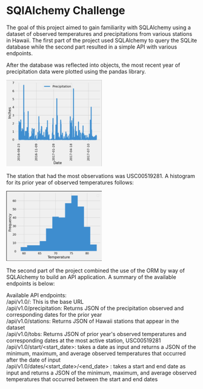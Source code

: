 # SQlAlchemy Challenge

The goal of this project aimed to gain familiarity with SQLAlchemy using a dataset of observed temperatures and precipitations from various stations in Hawaii. The first part of the project used SQLAlchemy to query the SQLite database while the second part resulted in a simple API with various endpoints.

After the database was reflected into objects, the most recent year of precipitation data were plotted using the pandas library. 

<img src="climate_analysis/images/precipitation.png" width=50% height=50%>

The station that had the most observations was USC00519281. A histogram for its prior year of observed temperatures follows:

<img src="climate_analysis/images/histogram.png" width=50% height=50%>


The second part of the project combined the use of the ORM by way of SQLAlchemy to build an API application. A summary of the available endpoints is below:

Available API endpoints:<br>
  /api/v1.0/: This is the base URL <br>
  /api/v1.0/precipitation: Returns JSON of the precipitation observed and corresponding dates for the prior year<br>
  /api/v1.0/stations: Returns JSON of Hawaii stations that appear in the dataset<br>
  /api/v1.0/tobs: Returns JSON of prior year's observed temperatures and corresponding dates at the most active station, USC00519281<br>
  /api/v1.0/start/<start_date>: takes a date as input and returns a JSON of the minimum, maximum, and average observed temperatures that occurred after the date of input<br>
  /api/v1.0/dates/<start_date>/<end_date> : takes a start and end date as input and returns a JSON of the minimum, maximum, and average observed temperatures that occurred between the start and end dates<br>
